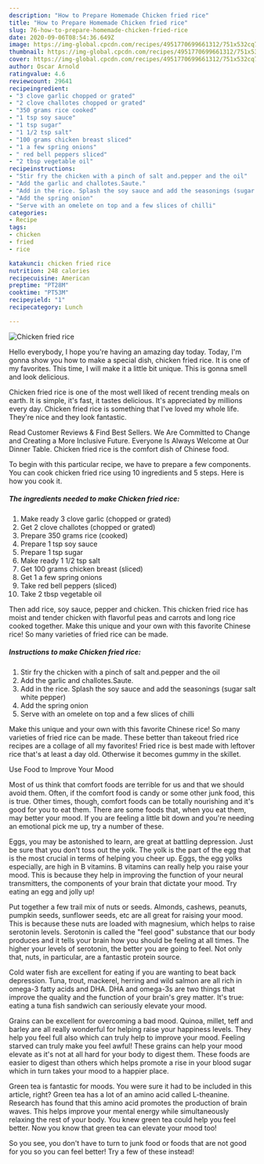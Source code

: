 ```yaml
---
description: "How to Prepare Homemade Chicken fried rice"
title: "How to Prepare Homemade Chicken fried rice"
slug: 76-how-to-prepare-homemade-chicken-fried-rice
date: 2020-09-06T08:54:36.649Z
image: https://img-global.cpcdn.com/recipes/4951770699661312/751x532cq70/chicken-fried-rice-recipe-main-photo.jpg
thumbnail: https://img-global.cpcdn.com/recipes/4951770699661312/751x532cq70/chicken-fried-rice-recipe-main-photo.jpg
cover: https://img-global.cpcdn.com/recipes/4951770699661312/751x532cq70/chicken-fried-rice-recipe-main-photo.jpg
author: Oscar Arnold
ratingvalue: 4.6
reviewcount: 29641
recipeingredient:
- "3 clove garlic chopped or grated"
- "2 clove challotes chopped or grated"
- "350 grams rice cooked"
- "1 tsp soy sauce"
- "1 tsp sugar"
- "1 1/2 tsp salt"
- "100 grams chicken breast sliced"
- "1 a few spring onions"
- " red bell peppers sliced"
- "2 tbsp vegetable oil"
recipeinstructions:
- "Stir fry the chicken with a pinch of salt and.pepper and the oil"
- "Add the garlic and challotes.Saute."
- "Add in the rice. Splash the soy sauce and add the seasonings (sugar salt white pepper)"
- "Add the spring onion"
- "Serve with an omelete on top and a few slices of chilli"
categories:
- Recipe
tags:
- chicken
- fried
- rice

katakunci: chicken fried rice 
nutrition: 248 calories
recipecuisine: American
preptime: "PT28M"
cooktime: "PT53M"
recipeyield: "1"
recipecategory: Lunch

---
```



![Chicken fried rice](https://img-global.cpcdn.com/recipes/4951770699661312/751x532cq70/chicken-fried-rice-recipe-main-photo.jpg)

Hello everybody, I hope you're having an amazing day today. Today, I'm gonna show you how to make a special dish, chicken fried rice. It is one of my favorites. This time, I will make it a little bit unique. This is gonna smell and look delicious.

Chicken fried rice is one of the most well liked of recent trending meals on earth. It is simple, it's fast, it tastes delicious. It's appreciated by millions every day. Chicken fried rice is something that I've loved my whole life. They're nice and they look fantastic.

Read Customer Reviews &amp; Find Best Sellers. We Are Committed to Change and Creating a More Inclusive Future. Everyone Is Always Welcome at Our Dinner Table. Chicken fried rice is the comfort dish of Chinese food.


To begin with this particular recipe, we have to prepare a few components. You can cook chicken fried rice using 10 ingredients and 5 steps. Here is how you cook it.

<!--inarticleads1-->

##### The ingredients needed to make Chicken fried rice:

1. Make ready 3 clove garlic (chopped or grated)
1. Get 2 clove challotes (chopped or grated)
1. Prepare 350 grams rice (cooked)
1. Prepare 1 tsp soy sauce
1. Prepare 1 tsp sugar
1. Make ready 1 1/2 tsp salt
1. Get 100 grams chicken breast (sliced)
1. Get 1 a few spring onions
1. Take  red bell peppers (sliced)
1. Take 2 tbsp vegetable oil


Then add rice, soy sauce, pepper and chicken. This chicken fried rice has moist and tender chicken with flavorful peas and carrots and long rice cooked together. Make this unique and your own with this favorite Chinese rice! So many varieties of fried rice can be made. 

<!--inarticleads2-->

##### Instructions to make Chicken fried rice:

1. Stir fry the chicken with a pinch of salt and.pepper and the oil
1. Add the garlic and challotes.Saute.
1. Add in the rice. Splash the soy sauce and add the seasonings (sugar salt white pepper)
1. Add the spring onion
1. Serve with an omelete on top and a few slices of chilli


Make this unique and your own with this favorite Chinese rice! So many varieties of fried rice can be made. These better than takeout fried rice recipes are a collage of all my favorites! Fried rice is best made with leftover rice that&#39;s at least a day old. Otherwise it becomes gummy in the skillet. 

Use Food to Improve Your Mood


Most of us think that comfort foods are terrible for us and that we should avoid them. Often, if the comfort food is candy or some other junk food, this is true. Other times, though, comfort foods can be totally nourishing and it's good for you to eat them. There are some foods that, when you eat them, may better your mood. If you are feeling a little bit down and you're needing an emotional pick me up, try a number of these.

Eggs, you may be astonished to learn, are great at battling depression. Just be sure that you don't toss out the yolk. The yolk is the part of the egg that is the most crucial in terms of helping you cheer up. Eggs, the egg yolks especially, are high in B vitamins. B vitamins can really help you raise your mood. This is because they help in improving the function of your neural transmitters, the components of your brain that dictate your mood. Try eating an egg and jolly up!

Put together a few trail mix of nuts or seeds. Almonds, cashews, peanuts, pumpkin seeds, sunflower seeds, etc are all great for raising your mood. This is because these nuts are loaded with magnesium, which helps to raise serotonin levels. Serotonin is called the "feel good" substance that our body produces and it tells your brain how you should be feeling at all times. The higher your levels of serotonin, the better you are going to feel. Not only that, nuts, in particular, are a fantastic protein source.

Cold water fish are excellent for eating if you are wanting to beat back depression. Tuna, trout, mackerel, herring and wild salmon are all rich in omega-3 fatty acids and DHA. DHA and omega-3s are two things that improve the quality and the function of your brain's grey matter. It's true: eating a tuna fish sandwich can seriously elevate your mood. 

Grains can be excellent for overcoming a bad mood. Quinoa, millet, teff and barley are all really wonderful for helping raise your happiness levels. They help you feel full also which can truly help to improve your mood. Feeling starved can truly make you feel awful! These grains can help your mood elevate as it's not at all hard for your body to digest them. These foods are easier to digest than others which helps promote a rise in your blood sugar which in turn takes your mood to a happier place.

Green tea is fantastic for moods. You were sure it had to be included in this article, right? Green tea has a lot of an amino acid called L-theanine. Research has found that this amino acid promotes the production of brain waves. This helps improve your mental energy while simultaneously relaxing the rest of your body. You knew green tea could help you feel better. Now you know that green tea can elevate your mood too!

So you see, you don't have to turn to junk food or foods that are not good for you so you can feel better! Try a few of these instead!

